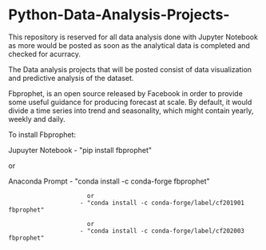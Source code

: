 # Python-Data-Analysis-Projects-
This repository is reserved for all data analysis done with Jupyter Notebook as more would be posted as soon as the analytical data is completed and checked for acurracy. 

The Data analysis projects that will be posted consist of data visualization and predictive analysis of the dataset. 

  Fbprophet, is an open source released by Facebook in order to provide some useful guidance for producing forecast at scale. By default, it would divide a time series into trend and seasonality, which might contain yearly, weekly and daily. 

To install Fbprophet:

Jupuyter Notebook - "pip install fbprophet"

or

Anaconda Prompt - "conda install -c conda-forge fbprophet"

                          or
                        - "conda install -c conda-forge/label/cf201901 fbprophet"
                        
                          or
                        - "conda install -c conda-forge/label/cf202003 fbprophet"
                       





